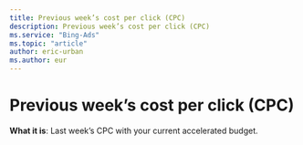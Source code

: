 ```yaml
---
title: Previous week’s cost per click (CPC)
description: Previous week’s cost per click (CPC)
ms.service: "Bing-Ads"
ms.topic: "article"
author: eric-urban
ms.author: eur
---
```


# Previous week’s cost per click (CPC)

**What it is**: Last week’s CPC with your current accelerated budget.


